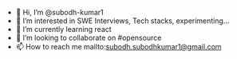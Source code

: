 - 👋 Hi, I’m @subodh-kumar1
- 👀 I’m interested in SWE Interviews, Tech stacks, experimenting...
- 🌱 I’m currently learning react
- 💞️ I’m looking to collaborate on #opensource
- 📫 How to reach me mailto:subodh.subodhkumar1@gmail.com

<!---
subodh-kumar1/subodh-kumar1 is a ✨ special ✨ repository because its `README.md` (this file) appears on your GitHub profile.
You can click the Preview link to take a look at your changes.
--->

